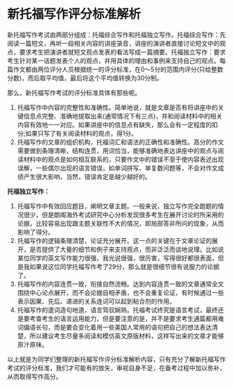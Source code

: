 # 新托福写作评分标准解析
新托福写作考试由两部分组成：托福综合写作和托福独立写作。托福综合写作：先阅读一篇短文，再听一段相关内容的讲座录音，讲座的演讲者直接讨论短文中的观点，要求考生把演讲者就短文观点发表的看法写成一篇摘要。托福独立写作：要求考生针对某一话题发表个人的观点，并用具体的理由和事例来支持自己的观点。每篇作文都由两位评分人员根据统一的评分标准，在0～5分的范围内评分(只给整数分数)，而后取平均值，最后将这个平均值转换为30分制。

那么，新托福写作考试的评分标准具体有那些呢。

1. 托福写作中内容的完整性和准确性。简单地说，就是文章是否有将讲座中的关键信息点完整、准确地提取出来(通常情况下有三点)，并和阅读材料中的相关内容有效地一一对应。如果讲座中的信息点有缺失，那么会有一定程度的扣分;如果只写了有关阅读材料的观点，得1分。
2. 托福写作的文章的组织机构，托福词汇和语法的正确性和准确性。高分的作文需要做到条理清晰，结构连贯，用词恰当，能够准确地表达讲座中的观点与阅读材料中的观点是如何相互联系的，只要作文中的错误不至于使内容表述出现误解，一些偶尔出现的语言错误，如单词拼写、单复数问题等，不会对作文成绩产生很大影响，当然，错误肯定是越少越好的。

**托福独立写作：**

1. 托福写作中有效回应题目，阐明文章主题。一般来说，独立写作完全跑题的情况很少，但是朗阁海外考试研究中心分析发现很多考生在展开讨论时所采用的论据，比较容易出现跟主题关联性不大的情况，即局部答非所问的现象，从而影响了得分。
2. 托福写作的逻辑条理清楚，论证充分展开。这一点的关键在于文章论证的展开，是否提供了大量的细节和例子来支持观点，而非泛泛而谈地说理。比如说某位同学的英文写作能力很强，我光说很强，很厉害，写得很好都很表面，但是我如果说这位同学托福写作考了29分，那么就是很细节很有说服力的论据了。
3. 托福写作的内容连贯一致，衔接自然流畅。达到内容连贯一致的文章通常全文围绕中心论点展开，而不会论据自相矛盾，也不会重复论证，有时候通过一些表示因果、先后、递进的关系连词可以起到粘合剂的作用。
4. 托福写作的遣词造句地道，语言驾驭娴熟。托福考试终究是语言考试，最终还是要考查考生的语言运用能力，但是要注意的是，并不是要求考生通篇都用难词偏语长句，而是要会变化着用一些美国人常用的语句把自己的想法表达清楚，所以建议考生尽量多阅读和模仿英文原版材料，这样写出来的文章才能够原汁原味。

以上就是为同学们整理的新托福写作评分标准解析内容，只有充分了解新托福写作考试的评分标准，我们才可能有的放矢，审视自身不足，在备考过程中加以弥补，从而取得写作高分。

